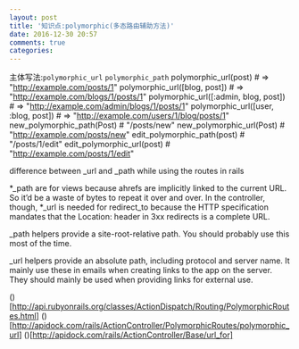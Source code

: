 ```yaml
---
layout: post
title: '知识点:polymorphic(多态路由辅助方法)'
date: 2016-12-30 20:57
comments: true
categories: 
---
```

主体写法:`polymorphic_url` `polymorphic_path`
 polymorphic_url(post) # => "http://example.com/posts/1"
 polymorphic_url([blog, post]) # => "http://example.com/blogs/1/posts/1"
 polymorphic_url([:admin, blog, post]) # => "http://example.com/admin/blogs/1/posts/1"
 polymorphic_url([user, :blog, post]) # => "http://example.com/users/1/blog/posts/1"
 new_polymorphic_path(Post)  # "/posts/new"
new_polymorphic_url(Post)   # "http://example.com/posts/new"
edit_polymorphic_path(post) # "/posts/1/edit"
edit_polymorphic_url(post)  # "http://example.com/posts/1/edit"

difference between _url and _path while using the routes in rails

*_path are for views because ahrefs are implicitly linked to the current URL. So it’d be a waste of bytes to repeat it over and over. In the controller, though, *_url is needed for redirect_to because the HTTP specification mandates that the Location: header in 3xx redirects is a complete URL.

_path helpers provide a site-root-relative path. You should probably use this most of the time.

_url helpers provide an absolute path, including protocol and server name.  It mainly use these in emails when creating links to the app on the server. They should mainly be used when providing links for external use. 
 
()[http://api.rubyonrails.org/classes/ActionDispatch/Routing/PolymorphicRoutes.html]
()[http://apidock.com/rails/ActionController/PolymorphicRoutes/polymorphic_url]
()[http://apidock.com/rails/ActionController/Base/url_for]
[](https://kelby.gitbooks.io/rails-beginner-s-guide/content/actiondispatch_routing/routing_polymorphicroutes.html)
